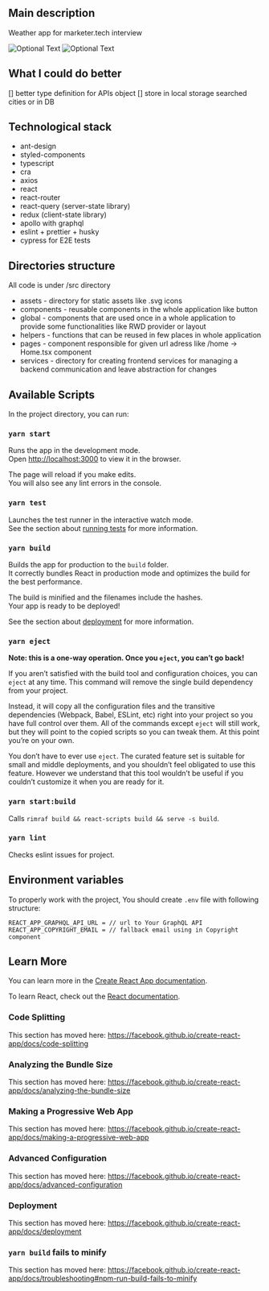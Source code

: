 ## Main description

Weather app for marketer.tech interview

![Optional Text](./desktop.png)
![Optional Text](./mobile.png)

## What I could do better

[] better type definition for APIs object
[] store in local storage searched cities or in DB

## Technological stack

- ant-design
- styled-components
- typescript
- cra
- axios
- react
- react-router
- react-query (server-state library)
- redux (client-state library)
- apollo with graphql
- eslint + prettier + husky
- cypress for E2E tests

## Directories structure

All code is under /src directory

- assets - directory for static assets like .svg icons
- components - reusable components in the whole application like button
- global - components that are used once in a whole application to provide some functionalities like RWD provider or layout
- helpers - functions that can be reused in few places in whole application
- pages - component responsible for given url adress like /home -> Home.tsx component
- services - directory for creating frontend services for managing a backend communication and leave abstraction for changes

## Available Scripts

In the project directory, you can run:

### `yarn start`

Runs the app in the development mode.<br />
Open [http://localhost:3000](http://localhost:3000) to view it in the browser.

The page will reload if you make edits.<br />
You will also see any lint errors in the console.

### `yarn test`

Launches the test runner in the interactive watch mode.<br />
See the section about [running tests](https://facebook.github.io/create-react-app/docs/running-tests) for more information.

### `yarn build`

Builds the app for production to the `build` folder.<br />
It correctly bundles React in production mode and optimizes the build for the best performance.

The build is minified and the filenames include the hashes.<br />
Your app is ready to be deployed!

See the section about [deployment](https://facebook.github.io/create-react-app/docs/deployment) for more information.

### `yarn eject`

**Note: this is a one-way operation. Once you `eject`, you can’t go back!**

If you aren’t satisfied with the build tool and configuration choices, you can `eject` at any time. This command will remove the single build dependency from your project.

Instead, it will copy all the configuration files and the transitive dependencies (Webpack, Babel, ESLint, etc) right into your project so you have full control over them. All of the commands except `eject` will still work, but they will point to the copied scripts so you can tweak them. At this point you’re on your own.

You don’t have to ever use `eject`. The curated feature set is suitable for small and middle deployments, and you shouldn’t feel obligated to use this feature. However we understand that this tool wouldn’t be useful if you couldn’t customize it when you are ready for it.

### `yarn start:build`

Calls `rimraf build && react-scripts build && serve -s build`.

### `yarn lint`

Checks eslint issues for project.

## Environment variables

To properly work with the project, You should create `.env` file with following structure:

```
REACT_APP_GRAPHQL_API_URL = // url to Your GraphQL API
REACT_APP_COPYRIGHT_EMAIL = // fallback email using in Copyright component
```

## Learn More

You can learn more in the [Create React App documentation](https://facebook.github.io/create-react-app/docs/getting-started).

To learn React, check out the [React documentation](https://reactjs.org/).

### Code Splitting

This section has moved here: https://facebook.github.io/create-react-app/docs/code-splitting

### Analyzing the Bundle Size

This section has moved here: https://facebook.github.io/create-react-app/docs/analyzing-the-bundle-size

### Making a Progressive Web App

This section has moved here: https://facebook.github.io/create-react-app/docs/making-a-progressive-web-app

### Advanced Configuration

This section has moved here: https://facebook.github.io/create-react-app/docs/advanced-configuration

### Deployment

This section has moved here: https://facebook.github.io/create-react-app/docs/deployment

### `yarn build` fails to minify

This section has moved here: https://facebook.github.io/create-react-app/docs/troubleshooting#npm-run-build-fails-to-minify
